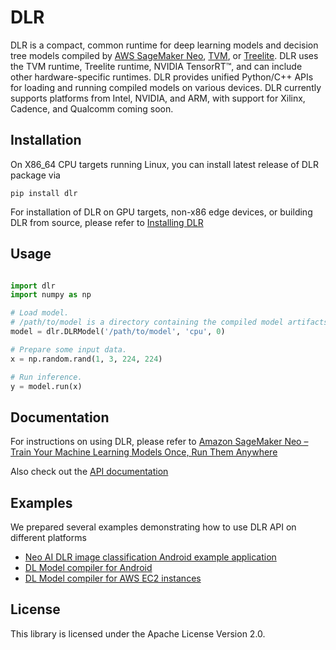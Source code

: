 # DLR

DLR is a compact, common runtime for deep learning models and decision tree models compiled by [AWS SageMaker Neo](https://aws.amazon.com/sagemaker/neo/), [TVM](https://tvm.ai/), or [Treelite](https://treelite.readthedocs.io/en/latest/install.html). DLR uses the TVM runtime, Treelite runtime, NVIDIA TensorRT™, and can include other hardware-specific runtimes. DLR provides unified Python/C++ APIs for loading and running compiled models on various devices. DLR currently supports platforms from Intel, NVIDIA, and ARM, with support for Xilinx, Cadence, and Qualcomm coming soon.

## Installation
On X86_64 CPU targets running Linux, you can install latest release of DLR package via 

`pip install dlr`

For installation of DLR on GPU targets, non-x86 edge devices, or building DLR from source, please refer to [Installing DLR](https://neo-ai-dlr.readthedocs.io/en/latest/install.html)

## Usage

```python

import dlr
import numpy as np

# Load model.
# /path/to/model is a directory containing the compiled model artifacts (.so, .params, .json)
model = dlr.DLRModel('/path/to/model', 'cpu', 0)

# Prepare some input data.
x = np.random.rand(1, 3, 224, 224)

# Run inference.
y = model.run(x)

```

## Documentation
For instructions on using DLR, please refer to [Amazon SageMaker Neo – Train Your Machine Learning Models Once, Run Them Anywhere](https://aws.amazon.com/blogs/aws/amazon-sagemaker-neo-train-your-machine-learning-models-once-run-them-anywhere/)

Also check out the [API documentation](https://neo-ai-dlr.readthedocs.io/en/latest/)

## Examples
We prepared several examples demonstrating how to use DLR API on different platforms

* [Neo AI DLR image classification Android example application](examples/android/image_classification)
* [DL Model compiler for Android](examples/android/tvm_compiler)
* [DL Model compiler for AWS EC2 instances](container/ec2_compilation_container)

## License

This library is licensed under the Apache License Version 2.0. 
